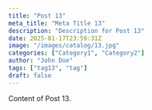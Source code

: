 ```yaml
---
title: "Post 13"
meta_title: "Meta Title 13"
description: "Description for Post 13"
date: 2025-01-17T23:59:31Z
image: "/images/catalog/13.jpg"
categories: ["Category1", "Category2"]
author: "John Doe"
tags: ["tag13", "tag"]
draft: false
---
```


Content of Post 13.
